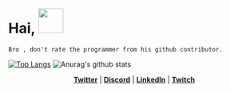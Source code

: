 # Hai, <img src="https://camo.githubusercontent.com/75dc1c8b7e5ab93cc6a6f22cdd58e8f8384245cc/68747470733a2f2f6d656469612e67697068792e636f6d2f6d656469612f6d47634e6a736657416a593541455a4e77362f67697068792e676966" width="50" data-canonical-src="https://media.giphy.com/media/mGcNjsfWAjY5AEZNw6/giphy.gif" style="max-width:100%;">




```
Bro , don't rate the programmer from his github contributor.
```



[![Top Langs](https://github-readme-stats.vercel.app/api/top-langs/?username=Rdx11&bg_color=30,43e97b,904e95&title_color=fff&text_color=fff)](https://github.com/anuraghazra/github-readme-stats)
![Anurag's github stats](https://github-readme-stats.vercel.app/api?username=Rdx11&bg_color=30,43e97b,904e95&title_color=fff&text_color=fff)

<p align="center">
  <strong><a href="https://twitter.com/edisonlee55" rel="nofollow">Twitter</a></strong> |
  <strong><a href="https://discord.gg/nYXzaUS" rel="nofollow">Discord</a></strong> |
  <strong><a href="https://www.linkedin.com/in/edisonlee55" rel="nofollow">LinkedIn</a></strong> |
  <strong><a href="https://www.twitch.tv/edisonlee55" rel="nofollow">Twitch</a></strong>
</p>
